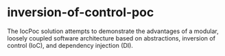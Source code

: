 # inversion-of-control-poc
The IocPoc solution attempts to demonstrate the advantages of a modular, loosely coupled software architecture based on abstractions, inversion of control (IoC), and dependency injection (DI).
